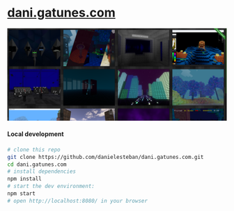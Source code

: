 [dani.gatunes.com](https://dani.gatunes.com/)
==

[![screenshot](screenshot.png)](https://dani.gatunes.com/)

#### Local development

```bash
# clone this repo
git clone https://github.com/danielesteban/dani.gatunes.com.git
cd dani.gatunes.com
# install dependencies
npm install
# start the dev environment:
npm start
# open http://localhost:8080/ in your browser
```
